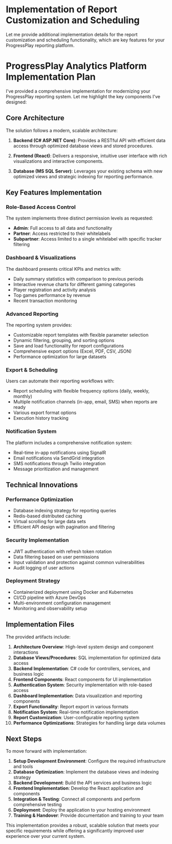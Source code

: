 # Implementation of Report Customization and Scheduling

Let me provide additional implementation details for the report customization and scheduling functionality, which are key features for your ProgressPlay reporting platform.

# ProgressPlay Analytics Platform Implementation Plan

I've provided a comprehensive implementation for modernizing your ProgressPlay reporting system. Let me highlight the key components I've designed:

## Core Architecture

The solution follows a modern, scalable architecture:

1. **Backend (C# ASP.NET Core)**: Provides a RESTful API with efficient data access through optimized database views and stored procedures.

2. **Frontend (React)**: Delivers a responsive, intuitive user interface with rich visualizations and interactive components.

3. **Database (MS SQL Server)**: Leverages your existing schema with new optimized views and strategic indexing for reporting performance.

## Key Features Implementation

### Role-Based Access Control
The system implements three distinct permission levels as requested:
- **Admin**: Full access to all data and functionality
- **Partner**: Access restricted to their whitelabels
- **Subpartner**: Access limited to a single whitelabel with specific tracker filtering

### Dashboard & Visualizations
The dashboard presents critical KPIs and metrics with:
- Daily summary statistics with comparison to previous periods
- Interactive revenue charts for different gaming categories
- Player registration and activity analysis
- Top games performance by revenue
- Recent transaction monitoring

### Advanced Reporting
The reporting system provides:
- Customizable report templates with flexible parameter selection
- Dynamic filtering, grouping, and sorting options
- Save and load functionality for report configurations
- Comprehensive export options (Excel, PDF, CSV, JSON)
- Performance optimization for large datasets

### Export & Scheduling
Users can automate their reporting workflows with:
- Report scheduling with flexible frequency options (daily, weekly, monthly)
- Multiple notification channels (in-app, email, SMS) when reports are ready
- Various export format options
- Execution history tracking

### Notification System
The platform includes a comprehensive notification system:
- Real-time in-app notifications using SignalR
- Email notifications via SendGrid integration
- SMS notifications through Twilio integration
- Message prioritization and management

## Technical Innovations

### Performance Optimization
- Database indexing strategy for reporting queries
- Redis-based distributed caching
- Virtual scrolling for large data sets
- Efficient API design with pagination and filtering

### Security Implementation
- JWT authentication with refresh token rotation
- Data filtering based on user permissions
- Input validation and protection against common vulnerabilities
- Audit logging of user actions

### Deployment Strategy
- Containerized deployment using Docker and Kubernetes
- CI/CD pipeline with Azure DevOps
- Multi-environment configuration management
- Monitoring and observability setup

## Implementation Files

The provided artifacts include:
1. **Architecture Overview**: High-level system design and component interactions
2. **Database Views/Procedures**: SQL implementation for optimized data access
3. **Backend Implementation**: C# code for controllers, services, and business logic
4. **Frontend Components**: React components for UI implementation
5. **Authentication System**: Security implementation with role-based access
6. **Dashboard Implementation**: Data visualization and reporting components
7. **Export Functionality**: Report export in various formats
8. **Notification System**: Real-time notification implementation
9. **Report Customization**: User-configurable reporting system
10. **Performance Optimizations**: Strategies for handling large data volumes

## Next Steps

To move forward with implementation:

1. **Setup Development Environment**: Configure the required infrastructure and tools
2. **Database Optimization**: Implement the database views and indexing strategy
3. **Backend Development**: Build the API services and business logic
4. **Frontend Implementation**: Develop the React application and components
5. **Integration & Testing**: Connect all components and perform comprehensive testing
6. **Deployment**: Deploy the application to your hosting environment
7. **Training & Handover**: Provide documentation and training to your team

This implementation provides a robust, scalable solution that meets your specific requirements while offering a significantly improved user experience over your current system.